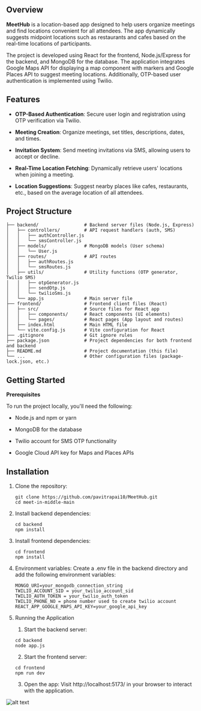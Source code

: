 ## Overview
**MeetHub**  is a location-based app designed to help users organize meetings and find locations convenient for all attendees. The app dynamically suggests midpoint locations such as restaurants and cafes based on the real-time locations of participants.

The project is developed using React for the frontend, Node.js/Express for the backend, and MongoDB for the database. The application integrates Google Maps API for displaying a map component with markers and Google Places API to suggest meeting locations. Additionally, OTP-based user authentication is implemented using Twilio.


## **Features**

- **OTP-Based Authentication**: Secure user login and registration using OTP verification via Twilio.

- **Meeting Creation**: Organize meetings, set titles, descriptions, dates, and times.

- **Invitation System**: Send meeting invitations via SMS, allowing users to accept or decline.

- **Real-Time Location Fetching**: Dynamically retrieve users' locations when joining a meeting.

- **Location Suggestions**: Suggest nearby places like cafes, restaurants, etc., based on the average location of all attendees.


## **Project Structure**
```.
├── backend/                 # Backend server files (Node.js, Express)
│   ├── controllers/         # API request handlers (auth, SMS)
│   │   ├── authController.js
│   │   └── smsController.js
│   ├── models/              # MongoDB models (User schema)
│   │   └── User.js
│   ├── routes/              # API routes
│   │   ├── authRoutes.js
│   │   └── smsRoutes.js
│   ├── utils/               # Utility functions (OTP generator, Twilio SMS)
│   │   ├── otpGenerator.js
│   │   ├── sendOtp.js
│   │   └── twilioSms.js
│   └── app.js               # Main server file
├── frontend/                # Frontend client files (React)
│   ├── src/                 # Source files for React app
│   │   ├── components/      # React components (UI elements)
│   │   └── pages/           # React pages (App layout and routes)
│   ├── index.html           # Main HTML file
│   └── vite.config.js       # Vite configuration for React
├── .gitignore               # Git ignore rules
├── package.json             # Project dependencies for both frontend and backend
├── README.md                # Project documentation (this file)
└── ...                      # Other configuration files (package-lock.json, etc.)
```

## **Getting Started**

**Prerequisites**

To run the project locally, you'll need the following:

- Node.js and npm or yarn

- MongoDB for the database

- Twilio account for SMS OTP functionality

- Google Cloud API key for Maps and Places APIs

## **Installation**

1. Clone the repository:

   ```
   git clone https://github.com/pavitrapai10/MeetHub.git
   cd meet-in-middle-main
   ```

2. Install backend dependencies:

   ```
   cd backend
   npm install
   ```

3. Install frontend dependencies:

   ```
   cd frontend
   npm install
   ```

4. Environment variables: Create a .env file in the backend directory and add the following environment variables:

   ```
   MONGO_URI=your_mongodb_connection_string
   TWILIO_ACCOUNT_SID = your_twilio_account_sid 
   TWILIO_AUTH_TOKEN = your_twilio_auth_token
   TWILIO_PHONE_NO = phone number used to create twilio account
   REACT_APP_GOOGLE_MAPS_API_KEY=your_google_api_key
   ```

5. Running the Application
   

   1. Start the backend server:
      
      

   ```
   cd backend
   node app.js
   ```

   2. Start the frontend server:
      
      
   
   ```
   cd frontend
   npm run dev
   ```
   
   3. Open the app: Visit http://localhost:5173/ in your browser to interact with the application.







![alt text](mim.gif)
